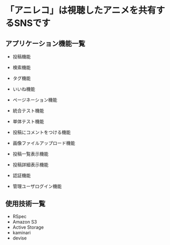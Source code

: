 # 「アニレコ」は視聴したアニメを共有するSNSです

## アプリケーション機能一覧  
* 投稿機能
* 検索機能
* タグ機能

* いいね機能
* ページネーション機能
* 統合テスト機能
* 単体テスト機能
* 投稿にコメントをつける機能
* 画像ファイルアップロード機能
* 投稿一覧表示機能
* 投稿詳細表示機能
* 認証機能
* 管理ユーザログイン機能

## 使用技術一覧
* RSpec
* Amazon S3
* Active Storage
* kaminari
* devise
